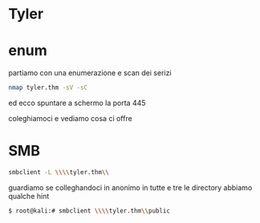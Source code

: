 # Tyler

# enum
partiamo con una enumerazione e scan dei serizi


```bash
nmap tyler.thm -sV -sC 
```
ed ecco spuntare a schermo la porta 445

coleghiamoci e vediamo cosa ci offre

# SMB

```bash
smbclient -L \\\\tyler.thm\\
```

guardiamo se colleghandoci in anonimo in tutte e tre le directory abbiamo qualche hint
```bash
$ root@kali:# smbclient \\\\tyler.thm\\public
```



